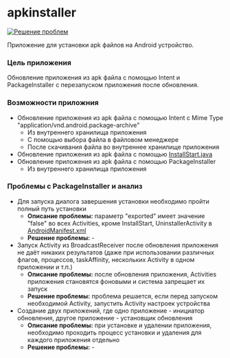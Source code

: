 # apkinstaller
[![Решение проблем](https://img.shields.io/badge/Решение%20проблем-welcome-brightgreen.svg?style=flat)](https://github.com/Lime-blur/apkinstaller/issues)

Приложение для установки apk файлов на Android устройство.

### Цель приложения
Обновление приложения из apk файла с помощью Intent и PackageInstaller с перезапуском приложения после обновления.

### Возможности приложния
- Обновление приложения из apk файла с помощью Intent с Mime Type "application/vnd.android.package-archive"
  - Из внутреннего хранилища приложения
  - С помощью выбора файла в файловом менеджере
  - После скачивания файла во внутреннее хранилище приложения
 - Обновление приложения из apk файла с помощью [InstallStart.java](https://android.googlesource.com/platform/packages/apps/PackageInstaller/+/ab39f6cb7afc48584da3c59d8e2a5e1ef121aafb/src/com/android/packageinstaller/InstallStart.java)
 - Обновление приложения из apk файла с помощью PackageInstaller
   - Из внутреннего хранилища приложения

### Проблемы с PackageInstaller и анализ
- Для запуска диалога завершения установки необходимо пройти полный путь установки
  - **Описание проблемы:** параметр "exported" имеет значение "false" во всех Activities, кроме InstallStart, UninstallerActivity в [AndroidManifest.xml](https://android.googlesource.com/platform/packages/apps/PackageInstaller/+/ab39f6cb7afc48584da3c59d8e2a5e1ef121aafb/AndroidManifest.xml)
  - **Решение проблемы:** -
- Запуск Activity из BroadcastReceiver после обновления приложения не даёт никаких результатов (даже при использовании различных флагов, процессов, taskAffinity, нескольких Activity в одном приложении и т.п.)
  - **Описание проблемы:** после обновления приложения, Activities приложения становятся фоновыми и система запрещает их запуск
  - **Решение проблемы:** проблема решается, если перед запуском необходимой Activity, запустить Activity настроек устройства
- Создание двух приложений, где одно приложение - инициатор обновления, другое приложение - установщик обновления
  - **Описание проблемы:** при установке и удалении приложения, необходимо проходить процесс установки и удаления для каждого приложения отдельно
  - **Решение проблемы:** -
